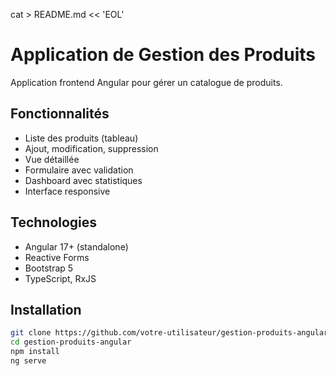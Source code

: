 cat > README.md << 'EOL'
# Application de Gestion des Produits

Application frontend Angular pour gérer un catalogue de produits.

##  Fonctionnalités
- Liste des produits (tableau)
- Ajout, modification, suppression
- Vue détaillée
- Formulaire avec validation
- Dashboard avec statistiques
- Interface responsive

## Technologies
- Angular 17+ (standalone)
- Reactive Forms
- Bootstrap 5
- TypeScript, RxJS

## Installation
```bash
git clone https://github.com/votre-utilisateur/gestion-produits-angular.git
cd gestion-produits-angular
npm install
ng serve